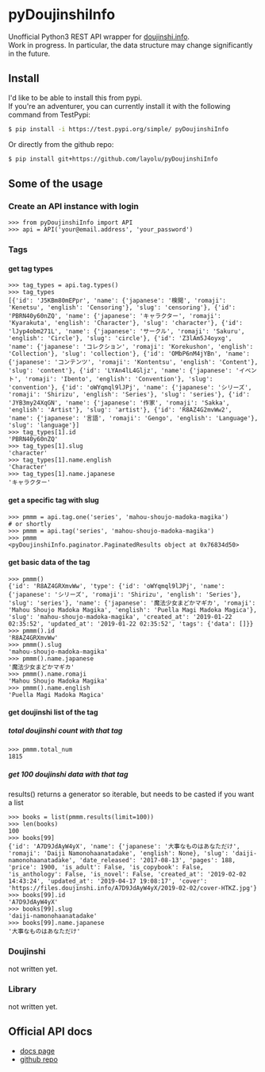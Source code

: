 # pyDoujinshiInfo
Unofficial Python3 REST API wrapper for [doujinshi.info](https://www.doujinshi.info/).  
Work in progress. In particular, the data structure may change significantly in the future.

## Install
I'd like to be able to install this from pypi.  
If you're an adventurer, you can currently install it with the following command from TestPypi:
```bash
$ pip install -i https://test.pypi.org/simple/ pyDoujinshiInfo
```
Or directly from the github repo:
```bash
$ pip install git+https://github.com/layolu/pyDoujinshiInfo
```

## Some of the usage
### Create an API instance with login
```python3
>>> from pyDoujinshiInfo import API
>>> api = API('your@email.address', 'your_password')
```
### Tags
#### get tag types
```python3
>>> tag_types = api.tag.types()
>>> tag_types
[{'id': 'J5KBm80mEPpr', 'name': {'japanese': '検閲', 'romaji': 'Kenetsu', 'english': 'Censoring'}, 'slug': 'censoring'}, {'id': 'PBRN40y60nZQ', 'name': {'japanese': 'キャラクター', 'romaji': 'Kyarakuta', 'english': 'Character'}, 'slug': 'character'}, {'id': 'lJyp4obm271L', 'name': {'japanese': 'サークル', 'romaji': 'Sakuru', 'english': 'Circle'}, 'slug': 'circle'}, {'id': 'Z3lAm5J4oyxg', 'name': {'japanese': 'コレクション', 'romaji': 'Korekushon', 'english': 'Collection'}, 'slug': 'collection'}, {'id': 'OMbP6nM4jYBn', 'name': {'japanese': 'コンテンツ', 'romaji': 'Kontentsu', 'english': 'Content'}, 'slug': 'content'}, {'id': 'LYAn4lL4Gljz', 'name': {'japanese': 'イベント', 'romaji': 'Ibento', 'english': 'Convention'}, 'slug': 'convention'}, {'id': 'oWYqmql9lJPj', 'name': {'japanese': 'シリーズ', 'romaji': 'Shirizu', 'english': 'Series'}, 'slug': 'series'}, {'id': 'JYB3my24XqGN', 'name': {'japanese': '作家', 'romaji': 'Sakka', 'english': 'Artist'}, 'slug': 'artist'}, {'id': 'R8AZ4G2mvWw2', 'name': {'japanese': '言語', 'romaji': 'Gengo', 'english': 'Language'}, 'slug': 'language'}]
>>> tag_types[1].id
'PBRN40y60nZQ'
>>> tag_types[1].slug
'character'
>>> tag_types[1].name.english
'Character'
>>> tag_types[1].name.japanese
'キャラクター'
```
#### get a specific tag with slug
```python3
>>> pmmm = api.tag.one('series', 'mahou-shoujo-madoka-magika')
# or shortly
>>> pmmm = api.tag('series', 'mahou-shoujo-madoka-magika')
>>> pmmm
<pyDoujinshiInfo.paginator.PaginatedResults object at 0x76834d50>
```
#### get basic data of the tag
```python3
>>> pmmm()
{'id': 'R8AZ4GRXmvWw', 'type': {'id': 'oWYqmql9lJPj', 'name': {'japanese': 'シリーズ', 'romaji': 'Shirizu', 'english': 'Series'}, 'slug': 'series'}, 'name': {'japanese': '魔法少女まどかマギカ', 'romaji': 'Mahou Shoujo Madoka Magika', 'english': 'Puella Magi Madoka Magica'}, 'slug': 'mahou-shoujo-madoka-magika', 'created_at': '2019-01-22 02:35:52', 'updated_at': '2019-01-22 02:35:52', 'tags': {'data': []}}
>>> pmmm().id
'R8AZ4GRXmvWw'
>>> pmmm().slug
'mahou-shoujo-madoka-magika'
>>> pmmm().name.japanese
'魔法少女まどかマギカ'
>>> pmmm().name.romaji
'Mahou Shoujo Madoka Magika'
>>> pmmm().name.english
'Puella Magi Madoka Magica'
```
#### get doujinshi list of the tag
##### total doujinshi count with that tag
```python3
>>> pmmm.total_num
1815
```
##### get 100 doujinshi data with that tag
results() returns a generator so iterable, but needs to be casted if you want a list
```python3
>>> books = list(pmmm.results(limit=100))
>>> len(books)
100
>>> books[99]
{'id': 'A7D9JdAyW4yX', 'name': {'japanese': '大事なものはあなただけ', 'romaji': 'Daiji Namonohaanatadake', 'english': None}, 'slug': 'daiji-namonohaanatadake', 'date_released': '2017-08-13', 'pages': 188, 'price': 1900, 'is_adult': False, 'is_copybook': False, 'is_anthology': False, 'is_novel': False, 'created_at': '2019-02-02 14:43:24', 'updated_at': '2019-04-17 19:08:17', 'cover': 'https://files.doujinshi.info/A7D9JdAyW4yX/2019-02-02/cover-HTKZ.jpg'}
>>> books[99].id
'A7D9JdAyW4yX'
>>> books[99].slug
'daiji-namonohaanatadake'
>>> books[99].name.japanese
'大事なものはあなただけ'
```
### Doujinshi
not written yet.

### Library 
not written yet.

## Official API docs
- [docs page](https://doujinshi-info.github.io/documentation/)
- [github repo](https://github.com/doujinshi-info/documentation)


